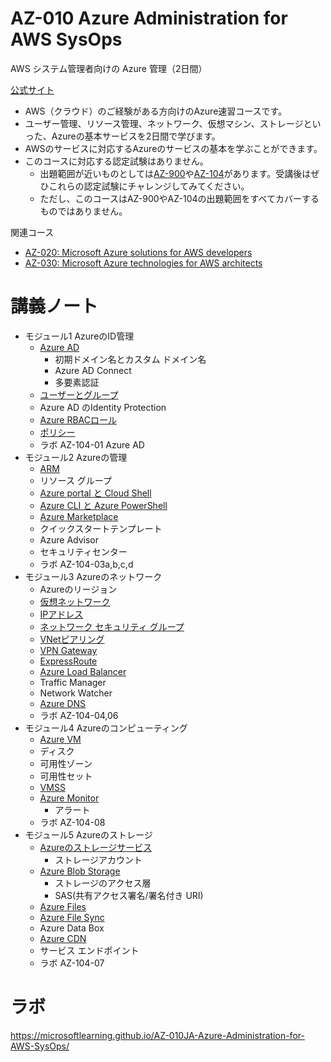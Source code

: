 # AZ-010 Azure Administration for AWS SysOps

AWS システム管理者向けの Azure 管理（2日間）

[公式サイト](https://docs.microsoft.com/ja-jp/learn/certifications/courses/az-010t00)

- AWS（クラウド）のご経験がある方向けのAzure速習コースです。
- ユーザー管理、リソース管理、ネットワーク、仮想マシン、ストレージといった、Azureの基本サービスを2日間で学びます。
- AWSのサービスに対応するAzureのサービスの基本を学ぶことができます。
- このコースに対応する認定試験はありません。
  - 出題範囲が近いものとしては[AZ-900](https://docs.microsoft.com/ja-jp/learn/certifications/exams/az-900)や[AZ-104](https://docs.microsoft.com/ja-jp/learn/certifications/exams/az-104)があります。受講後はぜひこれらの認定試験にチャレンジしてみてください。
  - ただし、このコースはAZ-900やAZ-104の出題範囲をすべてカバーするものではありません。

関連コース
- [AZ-020: Microsoft Azure solutions for AWS developers](https://docs.microsoft.com/ja-jp/learn/certifications/courses/az-020t00)
- [AZ-030: Microsoft Azure technologies for AWS architects](https://docs.microsoft.com/ja-jp/learn/certifications/courses/az-030t00)



# 講義ノート

- モジュール1 AzureのID管理
  - [Azure AD](../AZ-104/mod01-01-aad.md)
    - 初期ドメイン名とカスタム ドメイン名
    - Azure AD Connect
    - 多要素認証
  - [ユーザーとグループ](../AZ-104/mod01-02-user.md)
  - Azure AD のIdentity Protection
  - [Azure RBACロール](../AZ-104/mod02-03-rbac.md)
  - [ポリシー](../AZ-104/mod02-02-policy.md)
  - ラボ AZ-104-01 Azure AD
- モジュール2 Azureの管理
  - [ARM](../AZ-104/mod03-01-arm.md)
  - リソース グループ
  - [Azure portal と Cloud Shell](../AZ-104/mod03-02-portal.md)
  - [Azure CLI と Azure PowerShell](../AZ-104/mod03-03-psh-cli.md)
  - [Azure Marketplace](../general/azure-marketplace.md)
  - クイックスタートテンプレート
  - Azure Advisor
  - セキュリティセンター
  - ラボ AZ-104-03a,b,c,d
- モジュール3 Azureのネットワーク
  - Azureのリージョン
  - [仮想ネットワーク](../AZ-104/mod04-01-vnet.md)
  - [IPアドレス](../AZ-104/mod04-02-ip.md)
  - [ネットワーク セキュリティ グループ](../AZ-104/mod04-03-nsg.md)
  - [VNetピアリング](../AZ-104/mod05-01-peering.md)
  - [VPN Gateway](../AZ-104/mod05-02-vpn.md)
  - [ExpressRoute](../AZ-104/mod05-03-expressroute.md)
  - [Azure Load Balancer](../AZ-104/mod06-02-lb.md)
  - Traffic Manager
  - Network Watcher
  - [Azure DNS](../AZ-104/mod04-05-dns.md)
  - ラボ AZ-104-04,06
- モジュール4 Azureのコンピューティング
  - [Azure VM](../AZ-104/mod08-01-vm.md)
  - ディスク
  - 可用性ゾーン
  - 可用性セット
  - [VMSS](../AZ-104/mod08-02-vmss.md)
  - [Azure Monitor](../AZ-104/mod11-01-azure-monitor.md)
    - アラート
  - ラボ AZ-104-08
- モジュール5 Azureのストレージ
  - [Azureのストレージサービス](../AZ-104/mod07-01-storage.md)
    - ストレージアカウント
  - [Azure Blob Storage](../AZ-104/mod07-02-blob.md)
    - ストレージのアクセス層
    - SAS(共有アクセス署名/署名付き URI)
  - [Azure Files](../AZ-104/mod07-03-files.md)
  - [Azure File Sync](../AZ-104/mod07-04-filesync.md)
  - Azure Data Box
  - [Azure CDN](../AZ-204/mod13-02-cdn.md)
  - サービス エンドポイント
  - ラボ AZ-104-07


# ラボ

https://microsoftlearning.github.io/AZ-010JA-Azure-Administration-for-AWS-SysOps/


